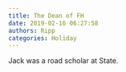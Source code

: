 ```yaml
---
title: The Dean of FH
date: 2019-02-16 06:27:58
authors: Ripp
categories: Holiday
---
```


 Jack was a road scholar at State.